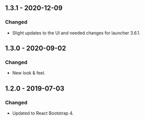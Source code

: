 ## 1.3.1 - 2020-12-09
### Changed
- Slight updates to the UI and needed changes for launcher 3.6.1.

## 1.3.0 - 2020-09-02
### Changed
- New look & feel.

## 1.2.0 - 2019-07-03
### Changed
- Updated to React Bootstrap 4.
